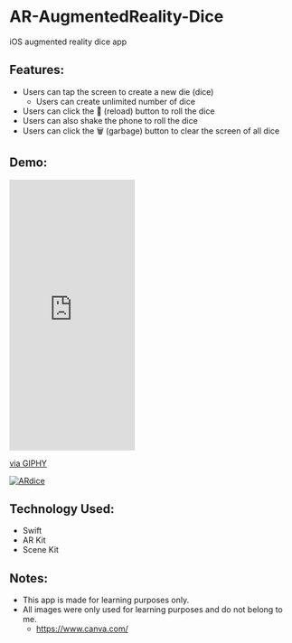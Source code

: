 # AR-AugmentedReality-Dice
iOS augmented reality dice app

## Features:
- Users can tap the screen to create a new die (dice)
  - Users can create unlimited number of dice
- Users can click the 🔄 (reload) button to roll the dice
- Users can also shake the phone to roll the dice
- Users can click the 🗑 (garbage) button to clear the screen of all dice

## Demo:
<iframe src="https://giphy.com/embed/jSWZywWSS7jECRitTb" width="222" height="480" frameBorder="0" class="giphy-embed" allowFullScreen></iframe><p><a href="https://giphy.com/gifs/jSWZywWSS7jECRitTb">via GIPHY</a></p>
<a href="https://media.giphy.com/media/dBlaymYe1kdK8Y3MvL/giphy.gif"><img src="https://media.giphy.com/media/dBlaymYe1kdK8Y3MvL/giphy.gif" title="ARdice"/></a>

## Technology Used:
- Swift
- AR Kit
- Scene Kit

## Notes:
- This app is made for learning purposes only.
- All images were only used for learning purposes and do not belong to me.
  - https://www.canva.com/

